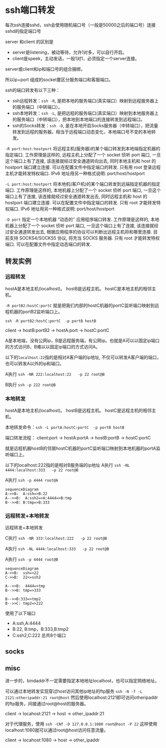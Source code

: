 # ssh端口转发

每次ssh连接sshd，ssh会使用随机端口号（一般是50000之后的端口号）连接sshd的指定端口号

server 和client 的区别是
- server是listening，被动等待，允许1对多，可以自行开启。
- client是speek，主动发话，一般1对1，必须指定一个server连接。


server或client和ip和端口号的组合捆绑，

所以ip+port 组成的socket要区分服务端口和客服端口。

ssh的端口转发有以下三种：
* ssh远程转发：`ssh -R`, 是把本地的服务端口(真实端口）映射到远程服务器上的服务端口（中转端口）。
* ssh本地转发：`ssh -L`, 是把远程的服务端口(真实端口）映射到本地服务器上的服务端口（中转端口），把本地到本地端口的连接转发到远程端口。
* ssh的Socks转发：`ssh -D`, 是在本地开启Socks服务器（中转端口），把流量转发到远程的服务器。相当于远程端口动态变化，本地端口号不变的本地转发。

`-R port:host:hostport`
将远程主机(服务器)的某个端口转发到本地端指定机器的指定端口. 工作原理是这样的, 远程主机上分配了一个 socket 侦听 port 端口, 一旦这个端口上有了连接, 该连接就经过安全通道转向出去, 同时本地主机和 host 的 hostport 端口建立连接. 可以在配置文件中指定端口的转发. 只有用 root 登录远程主机才能转发特权端口. IPv6 地址用另一种格式说明: port/host/hostport

`-L port:host:hostport`
将本地机(客户机)的某个端口转发到远端指定机器的指定端口. 工作原理是这样的, 本地机器上分配了一个 socket 侦听 port 端口, 一旦这个端口上有了连接, 该连接就经过安全通道转发出去, 同时远程主机和 host 的 hostport 端口建立连接. 可以在配置文件中指定端口的转发. 只有 root 才能转发特权端口. IPv6 地址用另一种格式说明: port/host/hostport

`-D port`
指定一个本地机器 “动态的’’ 应用程序端口转发. 工作原理是这样的, 本地机器上分配了一个 socket 侦听 port 端口, 一旦这个端口上有了连接, 该连接就经过安全通道转发出去, 根据应用程序的协议可以判断出远程主机将和哪里连接. 目前支持 SOCKS4/SOCKS5 协议, 将充当 SOCKS 服务器. 只有 root 才能转发特权端口. 可以在配置文件中指定动态端口的转发.

## 转发实例
### 远程转发



hostA是本地主机(localhost)。
hostB是远程主机。
hostC是本地主机的相邻主机。

`-R portB2:hostC:portC`  就是把我们内部的hostC机器的portC监听端口映射到远程机器的portB2监听端口上。


`ssh -R portB2:hostC:portC  -p portB hostB`

client -> hostB:portB2 -> hostA:port -> hostC:portC


A是本地端，没有公网ip，B是远程服务端，有公网ip。也就是A可以以固定ip端口的方式访问B，B难以以固定ip端口的方式访问A。

以下的`localhost:22`指的是相对A客户端的ip地址, 不仅可以转发A客户端的端口，也可以转发A以外的ip和端口。

A执行 `ssh -NR 222:localhost:22   -p 22 root@B`

B执行 `ssh -p 222 root@B`



### 本地转发

hostA是本地主机(localhost)。
hostB是远程主机。
hostC是远程主机的相邻主机。

本地转发命令：`ssh -L portA:hostC:portC  -p portB hostB`

端口转发流程：
client:port -> hostA:portA -> hostB:portB -> hostC:portC

就是远程机器hostB的邻居hostC机器的portC监听端口映射到本地机器的portA监听端口上。




以下的localhost:222指的是相对B服务端的ip地址
A执行 `ssh -NL 4444:localhost:333   -p 22 root@B`

A执行 `ssh -p 4444 root@A`

``` mermaid
sequenceDiagram
A->>B:  A:ssh=>B:22
A-->>B:  A:ssh2=>A:4444=>B:tmp
B-->>B: B:tmp=>B:333
```



### 远程转发+本地转发
远程转发+本地转发

C执行 `ssh -NR 333:localhost:222   -p 22 root@B`

A执行 `ssh -NL 4444:localhost:333   -p 22 root@B`

A执行 `ssh -p 4444 root@B`

``` mermaid
sequenceDiagram
A->>B:  ssh=>22
C->>B:  22<=ssh2

A-->>B:  4444=>tmp
B-->>B: tmp=>333

B-->>B:333=>tmp2
B-->>C: tmp2=>222
```

使用了以下端口
* A:ssh,A:4444
* B:22, B:tmp，B:333,B:tmp2
* C:ssh2,C:222
总共8个端口


## socks

## misc
进一步的，bindaddr不一定需要指定本地地址localhost，也可以指定网络地址。

可以通过本地转发实现穿过host访问其他ip地址的ftp服务
`ssh -N -f -L 2121:otheripaddr:21 root@host`
然后使用localhost:2121即可访问otheripaddr的ftp服务，间接通过root@host的服务器。

client ->  locahost:2121 -> host -> other_ipaddr:21



对于代理服务，使用
`ssh -CNf -D 127.0.0.1:1080 root@host -P 22`
这样使用localhost:1080就可以通过root@host访问任意流量。

client ->  locahost:1080 -> host -> other_ipaddr